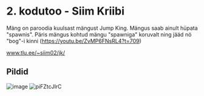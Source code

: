 # 2. kodutoo - Siim Kriibi

Mäng on paroodia kuulsast mängust Jump King. Mängus saab ainult hüpata "spawnis". Päris mängus kohtud mängu "spawniga" koruvalt ning jääd nö "bog"-i kinni (https://youtu.be/ZvMP6FNsRL4?t=709)

www.tlu.ee/~siim02/jk/

## Pildid

![image](https://user-images.githubusercontent.com/90192374/167265831-df431fb8-bbf4-4d82-8a37-06cdc90b31c7.png)
![piFZtcJlrC](https://user-images.githubusercontent.com/90192374/167265869-f67b0355-a1a7-4c65-98eb-ea68894f8e2c.gif)
